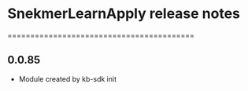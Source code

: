 # SnekmerLearnApply release notes
=========================================

0.0.85
-----
* Module created by kb-sdk init
